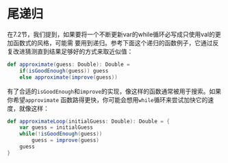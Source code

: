 尾递归
================================================================================
在7.2节，我们提到，如果要将一个不断更新var的while循环必写成只使用val的更加函数式的风格，可能需
要用到递归。参考下面这个递归的函数例子，它通过反复改进猜测直到结果足够好的方式来取近似值：
```scala
def approximate(guess: Double): Double = 
    if(isGoodEnough(guess)) guess
    else approximate(improve(guess))
```
有了合适的`isGoodEnough`和`improve`的实现，像这样的函数通常被用于搜索。如果你希望`approvimate`
函数路得更快，你可能会想用`while`循环来尝试加快它的速度，就像这样：
```scala
def approximateLoop(initialGuess: Double): Double = {
    var guess = initialGuess
    while(!isGoodEnough(guess))
        guess = improve(guess)
    guess
}
```

